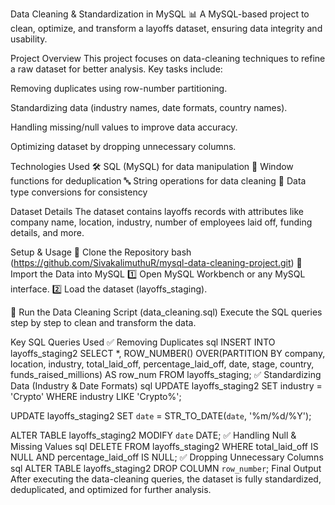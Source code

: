 Data Cleaning & Standardization in MySQL
📊 A MySQL-based project to clean, optimize, and transform a layoffs dataset, ensuring data integrity and usability.

Project Overview
This project focuses on data-cleaning techniques to refine a raw dataset for better analysis. Key tasks include:

Removing duplicates using row-number partitioning.

Standardizing data (industry names, date formats, country names).

Handling missing/null values to improve data accuracy.

Optimizing dataset by dropping unnecessary columns.

Technologies Used
🛠️ SQL (MySQL) for data manipulation 📌 Window functions for deduplication 🔤 String operations for data cleaning 📅 Data type conversions for consistency

Dataset Details
The dataset contains layoffs records with attributes like company name, location, industry, number of employees laid off, funding details, and more.

Setup & Usage
🔹 Clone the Repository
bash
(https://github.com/SivakalimuthuR/mysql-data-cleaning-project.git)
🔹 Import the Data into MySQL
1️⃣ Open MySQL Workbench or any MySQL interface. 2️⃣ Load the dataset (layoffs_staging).

🔹 Run the Data Cleaning Script (data_cleaning.sql)
Execute the SQL queries step by step to clean and transform the data.

Key SQL Queries Used
✅ Removing Duplicates
sql
INSERT INTO layoffs_staging2
SELECT *, ROW_NUMBER() OVER(PARTITION BY company, location, industry, total_laid_off, percentage_laid_off, date, stage, country, funds_raised_millions) AS row_num
FROM layoffs_staging;
✅ Standardizing Data (Industry & Date Formats)
sql
UPDATE layoffs_staging2
SET industry = 'Crypto'
WHERE industry LIKE 'Crypto%';

UPDATE layoffs_staging2 
SET `date` = STR_TO_DATE(`date`, '%m/%d/%Y');

ALTER TABLE layoffs_staging2
MODIFY `date` DATE;
✅ Handling Null & Missing Values
sql
DELETE FROM layoffs_staging2
WHERE total_laid_off IS NULL
AND percentage_laid_off IS NULL;
✅ Dropping Unnecessary Columns
sql
ALTER TABLE layoffs_staging2
DROP COLUMN `row_number`;
Final Output
After executing the data-cleaning queries, the dataset is fully standardized, deduplicated, and optimized for further analysis.

